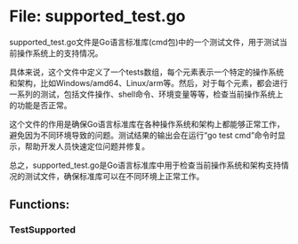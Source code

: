 # File: supported_test.go

supported_test.go文件是Go语言标准库(cmd包)中的一个测试文件，用于测试当前操作系统上的支持情况。

具体来说，这个文件中定义了一个tests数组，每个元素表示一个特定的操作系统和架构，比如Windows/amd64、Linux/arm等。然后，对于每个元素，都会进行一系列的测试，包括文件操作、shell命令、环境变量等等，检查当前操作系统上的功能是否正常。

这个文件的作用是确保Go语言标准库在各种操作系统和架构上都能够正常工作，避免因为不同环境导致的问题。测试结果的输出会在运行“go test cmd”命令时显示，帮助开发人员快速定位问题并修复。

总之，supported_test.go是Go语言标准库中用于检查当前操作系统和架构支持情况的测试文件，确保标准库可以在不同环境上正常工作。

## Functions:

### TestSupported





